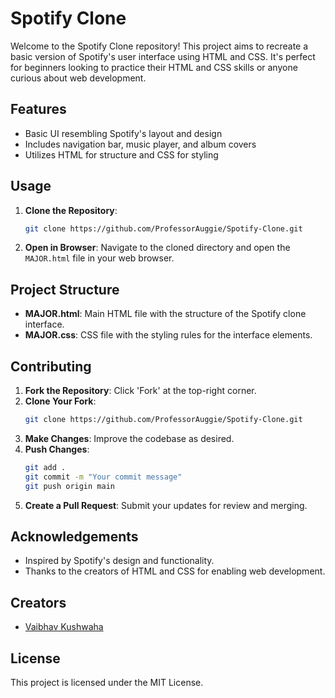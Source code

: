 # Spotify Clone

Welcome to the Spotify Clone repository! This project aims to recreate a basic version of Spotify's user interface using HTML and CSS. It's perfect for beginners looking to practice their HTML and CSS skills or anyone curious about web development.

## Features
- Basic UI resembling Spotify's layout and design
- Includes navigation bar, music player, and album covers
- Utilizes HTML for structure and CSS for styling

## Usage

1. **Clone the Repository**:
    ```sh
    git clone https://github.com/ProfessorAuggie/Spotify-Clone.git
    ```
2. **Open in Browser**: Navigate to the cloned directory and open the `MAJOR.html` file in your web browser.

## Project Structure

- **MAJOR.html**: Main HTML file with the structure of the Spotify clone interface.
- **MAJOR.css**: CSS file with the styling rules for the interface elements.

## Contributing

1. **Fork the Repository**: Click 'Fork' at the top-right corner.
2. **Clone Your Fork**:
    ```sh
    git clone https://github.com/ProfessorAuggie/Spotify-Clone.git
    ```
3. **Make Changes**: Improve the codebase as desired.
4. **Push Changes**:
    ```sh
    git add .
    git commit -m "Your commit message"
    git push origin main
    ```
5. **Create a Pull Request**: Submit your updates for review and merging.

## Acknowledgements

- Inspired by Spotify's design and functionality.
- Thanks to the creators of HTML and CSS for enabling web development.

## Creators

- [Vaibhav Kushwaha](https://www.linkedin.com/in/professorauggie)

## License

This project is licensed under the MIT License.
